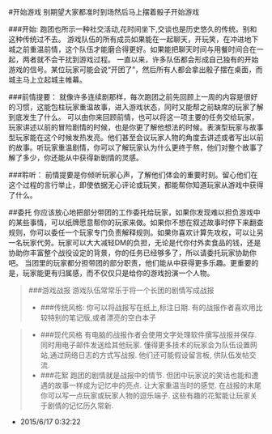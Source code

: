 #开始游戏
别期望大家都准时到场然后马上摆着骰子开始游戏

###开始:
跑团也所示一种社交活动,花时间坐下,交谈也是历史悠久的传统。别和这种传统过不去。 游戏队伍的所有成员如果能在一起聊天，开玩笑，在冲进地下城之前重温前情，这个队伍才能磨合得更好。如果能把聊天时间与用餐时间合在一起，两者就不会干扰到游戏过程。
一直以来，许多队伍都会形成自己独有的开始游戏的信号。某位玩家可能会说“开团了”，然后所有人都会拿出骰子摆在桌面，而城主马上立起城主帷幕。

###前情提要：
就像许多连续剧那样，每次跑团之前先回顾上一周的内容是很好的习惯，这能包柱玩家重温故事，进入游戏状态，同时又能帮之前缺席的玩家了解到底发生了什么。
可以由你来回顾前情，也可以将这一项主要的任务交给玩家，玩家讲述以前的冒险剧情的时候，也是你更了解他想法的时候。表演型玩家与故事型玩家能在这个时候发热发亮。他们甚至会议玩家人物的角度去讲述或者写出以前的故事。听玩家重温剧情，你可以了解玩家认为什么更终于熬，他们对整个故事了解了多少，你还能从中获得新剧情的灵感。

###聆听：
前情提要是你倾听玩家心声，了解他们体会的重要时刻。留心他们在这个过程的言行举止，即使依据无心评论或玩笑，都能帮你知道玩家从游戏中获得了什么。

##委托
你应该放心地把部分带团的工作委托给玩家，如果你发现难以担负游戏中的某些事情，可以纸牌愿意帮你的玩家来做。如果你不想在叙述故事时停下来翻查规则，你可以委任一个玩家专门负责解释规则。如果你喜欢计算先攻权，可以让另一名玩家代劳。玩家可以大大减轻DM的负担，无论是代你付外卖食品的钱，还是协助你丰富整个战役设定的背景，你的任务已经够多了，所以请委托玩家协助你吧。
当团里的玩家都分担带团的部分职责，他们能从中获得更多乐趣。更重要的是，玩家能更有归属感，而不仅仅只是给你的游戏扮演一个人物。
>###游戏战报
>游戏队伍常常乐于将一个长团的剧情写成战报
> - ###传统风格:
>你可以将战报写在纸上,标注日期. 有的战报作者喜欢用比较特别的笔记版,或者漂亮的空白本子

> - ###现代风格
>有电脑的战报作者会使用文字处理软件撰写战报并保存. 同时用电子邮件发送给其他玩家. 懂得更多技术的玩家会为队伍设置网站,通过网络日志的方式写战报. 他们还可能假设留言板, 供队伍发帖交流.
> - ###花絮
> 跑团的剧情就是战报中的情节. 但团中玩家说的笑话也能和遭遇的故事一样成为记忆中的亮点. 让大家重温当时的感觉. 在战报的末尾你可以写一点玩家或玩家人物的逗乐端子. 这些有趣的花絮能让玩家关于剧情的记忆历久常新.

- 2015/6/17 0:32:22 

